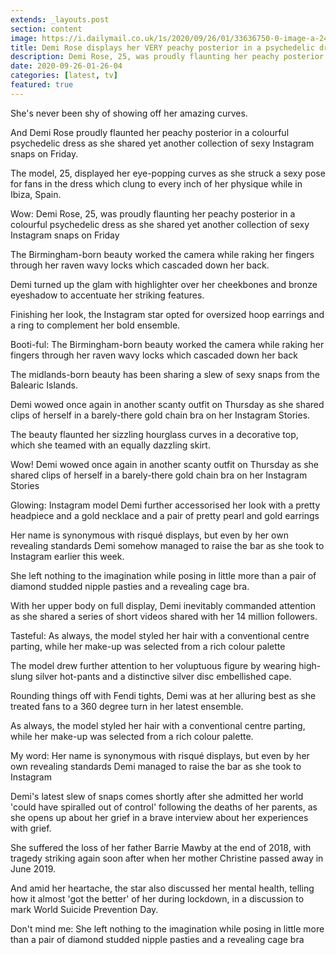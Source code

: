 ```yaml
---
extends: _layouts.post
section: content
image: https://i.dailymail.co.uk/1s/2020/09/26/01/33636750-0-image-a-240_1601079525532.jpg 
title: Demi Rose displays her VERY peachy posterior in a psychedelic dress 
description: Demi Rose, 25, was proudly flaunting her peachy posterior in a colourful psychedelic dress as she shared yet another collection of sexy Instagram snaps on Friday. 
date: 2020-09-26-01-26-04 
categories: [latest, tv] 
featured: true 
--- 
```

She's never been shy of showing off her amazing curves.

And Demi Rose proudly flaunted her peachy posterior in a colourful psychedelic dress as she shared yet another collection of sexy Instagram snaps on Friday.

The model, 25, displayed her eye-popping curves as she struck a sexy pose for fans in the dress which clung to every inch of her physique while in Ibiza, Spain. 

Wow: Demi Rose, 25, was proudly flaunting her peachy posterior in a colourful psychedelic dress as she shared yet another collection of sexy Instagram snaps on Friday

The Birmingham-born beauty worked the camera while raking her fingers through her raven wavy locks which cascaded down her back. 

Demi turned up the glam with highlighter over her cheekbones and bronze eyeshadow to accentuate her striking features.  

Finishing her look, the Instagram star opted for oversized hoop earrings and a ring to complement her bold ensemble. 

Booti-ful: The Birmingham-born beauty worked the camera while raking her fingers through her raven wavy locks which cascaded down her back

The midlands-born beauty has been sharing a slew of sexy snaps from the Balearic Islands.   

Demi wowed once again in another scanty outfit on Thursday as she shared clips of herself in a barely-there gold chain bra on her Instagram Stories.

The beauty flaunted her sizzling hourglass curves in a decorative top, which she teamed with an equally dazzling skirt. 

Wow! Demi wowed once again in another scanty outfit on Thursday as she shared clips of herself in a barely-there gold chain bra on her Instagram Stories

Glowing: Instagram model Demi further accessorised her look with a pretty headpiece and a gold necklace and a pair of pretty pearl and gold earrings

Her name is synonymous with risqué displays, but even by her own revealing standards Demi somehow managed to raise the bar as she took to Instagram earlier this week.

She left nothing to the imagination while posing in little more than a pair of diamond studded nipple pasties and a revealing cage bra. 

With her upper body on full display, Demi inevitably commanded attention as she shared a series of short videos shared with her 14 million followers. 

Tasteful: As always, the model styled her hair with a conventional centre parting, while her make-up was selected from a rich colour palette

The model drew further attention to her voluptuous figure by wearing high-slung silver hot-pants and a distinctive silver disc embellished cape.

Rounding things off with Fendi tights, Demi was at her alluring best as she treated fans to a 360 degree turn in her latest ensemble. 

As always, the model styled her hair with a conventional centre parting, while her make-up was selected from a rich colour palette.   

My word: Her name is synonymous with risqué displays, but even by her own revealing standards Demi managed to raise the bar as she took to Instagram

Demi's latest slew of snaps comes shortly after she admitted her world 'could have spiralled out of control' following the deaths of her parents, as she opens up about her grief in a brave interview about her experiences with grief.

She suffered the loss of her father Barrie Mawby at the end of 2018, with tragedy striking again soon after when her mother Christine passed away in June 2019.

And amid her heartache, the star also discussed her mental health, telling how it almost 'got the better' of her during lockdown, in a discussion to mark World Suicide Prevention Day.    

Don't mind me: She left nothing to the imagination while posing in little more than a pair of diamond studded nipple pasties and a revealing cage bra

